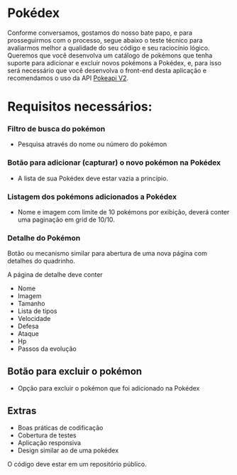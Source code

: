 # Pokédex

Conforme conversamos, gostamos do nosso bate papo, e para prosseguirmos com o processo, segue abaixo o teste técnico para avaliarmos melhor a qualidade do seu código e seu raciocínio lógico.  Queremos que você desenvolva um catálogo de pokémons que tenha suporte para adicionar e excluir novos pokémons a Pokédex, e, para isso será necessário que você desenvolva o front-end desta aplicação e recomendamos o uso da API [Pokeapi V2](https://pokeapi.co/docs/v2). 

# Requisitos necessários:

### Filtro de busca do pokémon

* Pesquisa através do nome ou número do pokémon

### Botão para adicionar (capturar) o novo pokémon na Pokédex

* A lista de sua Pokédex deve estar vazia a princípio.

### Listagem dos pokémons adicionados a Pokédex

* Nome e imagem com limite de 10 pokémons por exibição, deverá conter uma paginação em grid de 10/10.

### Detalhe do Pokémon

Botão ou mecanismo similar para abertura de uma nova página com detalhes do quadrinho.

A página de detalhe deve conter
*  Nome
* Imagem
* Tamanho
* Lista de tipos
* Velocidade
* Defesa
* Ataque
* Hp
* Passos da evolução


## Botão para excluir o pokémon

* Opção para excluir o pokémon que foi adicionado na Pokédex

## Extras


* Boas práticas de codificação
* Cobertura de testes
* Aplicação responsiva
* Design similar ao de uma pokédex


O código deve estar em um repositório público.